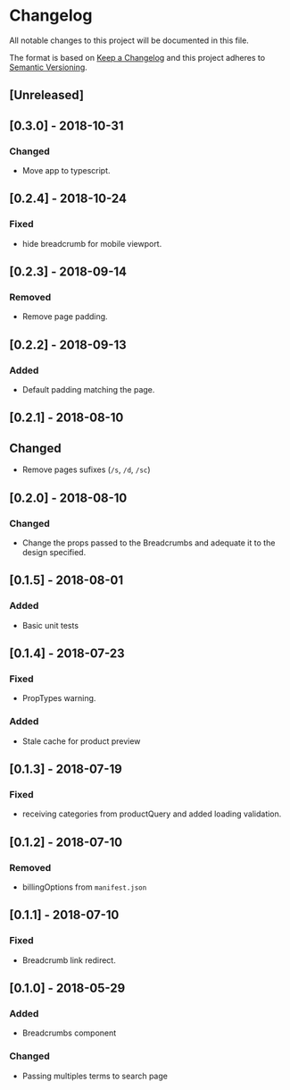 # Changelog

All notable changes to this project will be documented in this file.

The format is based on [Keep a Changelog](http://keepachangelog.com/en/1.0.0/)
and this project adheres to [Semantic Versioning](http://semver.org/spec/v2.0.0.html).

## [Unreleased]

## [0.3.0] - 2018-10-31
### Changed
- Move app to typescript.

## [0.2.4] - 2018-10-24
### Fixed
- hide breadcrumb for mobile viewport.

## [0.2.3] - 2018-09-14
### Removed
- Remove page padding.

## [0.2.2] - 2018-09-13
### Added
- Default padding matching the page.

## [0.2.1] - 2018-08-10
## Changed
- Remove pages sufixes (`/s`, `/d`, `/sc`)

## [0.2.0] - 2018-08-10
### Changed
- Change the props passed to the Breadcrumbs and adequate it to the design specified.

## [0.1.5] - 2018-08-01
### Added
- Basic unit tests

## [0.1.4] - 2018-07-23
### Fixed
- PropTypes warning.

### Added
- Stale cache for product preview

## [0.1.3] - 2018-07-19
### Fixed
- receiving categories from productQuery and added loading validation.

## [0.1.2] - 2018-07-10
### Removed
- billingOptions from `manifest.json`

## [0.1.1] - 2018-07-10
### Fixed
- Breadcrumb link redirect.

## [0.1.0] - 2018-05-29
### Added
- Breadcrumbs component

### Changed
- Passing multiples terms to search page
